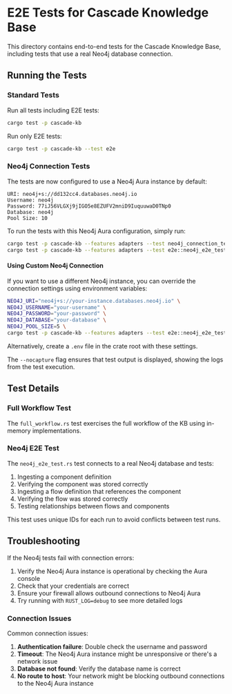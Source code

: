 # E2E Tests for Cascade Knowledge Base

This directory contains end-to-end tests for the Cascade Knowledge Base, including tests that use a real Neo4j database connection.

## Running the Tests

### Standard Tests

Run all tests including E2E tests:

```bash
cargo test -p cascade-kb
```

Run only E2E tests:

```bash
cargo test -p cascade-kb --test e2e
```

### Neo4j Connection Tests

The tests are now configured to use a Neo4j Aura instance by default:

```
URI: neo4j+s://dd132cc4.databases.neo4j.io
Username: neo4j
Password: 77iJ56VLGXj9jIGO5e8EZUFV2mniD9IuquuwaD0TNp0
Database: neo4j
Pool Size: 10
```

To run the tests with this Neo4j Aura configuration, simply run:

```bash
cargo test -p cascade-kb --features adapters --test neo4j_connection_test -- --nocapture
cargo test -p cascade-kb --features adapters --test e2e::neo4j_e2e_test -- --nocapture
```

#### Using Custom Neo4j Connection

If you want to use a different Neo4j instance, you can override the connection settings using environment variables:

```bash
NEO4J_URI="neo4j+s://your-instance.databases.neo4j.io" \
NEO4J_USERNAME="your-username" \
NEO4J_PASSWORD="your-password" \
NEO4J_DATABASE="your-database" \
NEO4J_POOL_SIZE=5 \
cargo test -p cascade-kb --features adapters --test e2e::neo4j_e2e_test -- --nocapture
```

Alternatively, create a `.env` file in the crate root with these settings.

The `--nocapture` flag ensures that test output is displayed, showing the logs from the test execution.

## Test Details

### Full Workflow Test

The `full_workflow.rs` test exercises the full workflow of the KB using in-memory implementations.

### Neo4j E2E Test

The `neo4j_e2e_test.rs` test connects to a real Neo4j database and tests:

1. Ingesting a component definition
2. Verifying the component was stored correctly
3. Ingesting a flow definition that references the component
4. Verifying the flow was stored correctly
5. Testing relationships between flows and components

This test uses unique IDs for each run to avoid conflicts between test runs.

## Troubleshooting

If the Neo4j tests fail with connection errors:

1. Verify the Neo4j Aura instance is operational by checking the Aura console
2. Check that your credentials are correct
3. Ensure your firewall allows outbound connections to Neo4j Aura
4. Try running with `RUST_LOG=debug` to see more detailed logs

### Connection Issues

Common connection issues:

1. **Authentication failure**: Double check the username and password
2. **Timeout**: The Neo4j Aura instance might be unresponsive or there's a network issue
3. **Database not found**: Verify the database name is correct
4. **No route to host**: Your network might be blocking outbound connections to the Neo4j Aura instance 